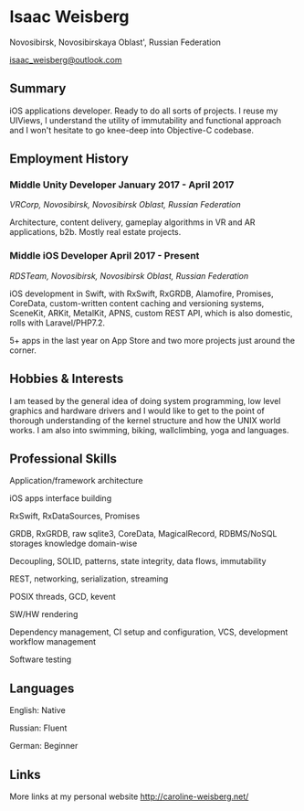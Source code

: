 # Isaac Weisberg
Novosibirsk, Novosibirskaya Oblast', Russian Federation

isaac_weisberg@outlook.com
## Summary
iOS applications developer. Ready to do all sorts of projects. I reuse my UIViews, I understand the utility of immutability and functional approach and I won't hesitate to go knee-deep into Objective-C codebase.

## Employment History
### **Middle Unity Developer   January 2017 - April 2017**
*VRCorp, Novosibirsk, Novosibirsk Oblast, Russian Federation*

Architecture, content delivery, gameplay algorithms in VR and AR applications, b2b. Mostly real estate projects.

### **Middle iOS Developer   April 2017 - Present**
*RDSTeam, Novosibirsk, Novosibirsk Oblast, Russian Federation*

iOS development in Swift, with RxSwift, RxGRDB, Alamofire, Promises, CoreData, custom-written content caching and versioning systems, SceneKit, ARKit, MetalKit, APNS, custom REST API, which is also domestic, rolls with Laravel/PHP7.2.

5+ apps in the last year on App Store and two more projects just around the corner.

## Hobbies & Interests
I am teased by the general idea of doing system programming, low level graphics and hardware drivers and I would like to get to the point of thorough understanding of the kernel structure and how the UNIX world works. I am also into swimming, biking, wallclimbing, yoga and languages.

## Professional Skills
Application/framework architecture

iOS apps interface building

RxSwift, RxDataSources, Promises

GRDB, RxGRDB, raw sqlite3, CoreData, MagicalRecord, RDBMS/NoSQL storages knowledge domain-wise

Decoupling, SOLID, patterns, state integrity, data flows, immutability

REST, networking, serialization, streaming

POSIX threads, GCD, kevent

SW/HW rendering

Dependency management, CI setup and configuration, VCS, development workflow management

Software testing

## Languages

English:	Native

Russian:	Fluent

German:	Beginner

## Links

More links at my personal website http://caroline-weisberg.net/
